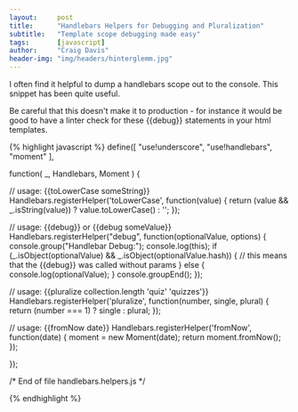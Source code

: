 ```yaml
---
layout:     post
title:      "Handlebars Helpers for Debugging and Pluralization"
subtitle:   "Template scope debugging made easy"
tags:       [javascript]
author:     "Craig Davis"
header-img: "img/headers/hinterglemm.jpg"
---
```


I often find it helpful to dump a handlebars scope out to the console. This
snippet has been quite useful.

Be careful that this doesn't make it to production - for instance it would be
good to have a linter check for these {{debug}} statements in your html templates.


{% highlight javascript %}
define([
   "use!underscore",
   "use!handlebars",
   "moment"
 ],

 function(
  _, Handlebars, Moment
 ) {

   // usage: {{toLowerCase someString}}
   Handlebars.registerHelper('toLowerCase', function(value) {
     return (value && _.isString(value)) ? value.toLowerCase() : '';
   });

   // usage: {{debug}} or {{debug someValue}}
   Handlebars.registerHelper("debug", function(optionalValue, options) {
     console.group("Handlebar Debug:");
     console.log(this);
     if (_.isObject(optionalValue) && _.isObject(optionalValue.hash)) {
       // this means that the {{debug}} was called without params
     }
     else {
       console.log(optionalValue);
     }
     console.groupEnd();
   });

   // usage: {{pluralize collection.length 'quiz' 'quizzes'}}
   Handlebars.registerHelper('pluralize', function(number, single, plural) {
     return (number === 1) ? single : plural;
   });

  // usage: {{fromNow date}}
  Handlebars.registerHelper('fromNow', function(date) {
    moment = new Moment(date);
    return moment.fromNow();
  });

 });

 /* End of file handlebars.helpers.js */

 {% endhighlight %}
